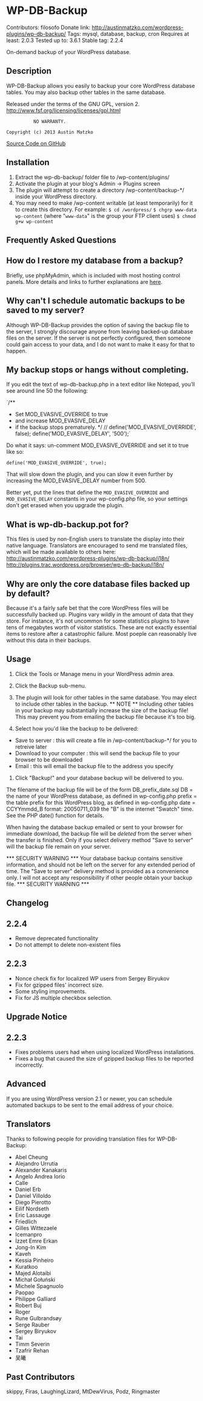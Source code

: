 WP-DB-Backup
============

Contributors: filosofo
Donate link: http://austinmatzko.com/wordpress-plugins/wp-db-backup/
Tags: mysql, database, backup, cron
Requires at least: 2.0.3
Tested up to: 3.6.1
Stable tag: 2.2.4

On-demand backup of your WordPress database.

Description 
-----------

WP-DB-Backup allows you easily to backup your core WordPress database tables.  You may also backup other tables in the same database.

Released under the terms of the GNU GPL, version 2.
   http://www.fsf.org/licensing/licenses/gpl.html

              NO WARRANTY.

	Copyright (c) 2013 Austin Matzko

[Source Code on GitHub](https://github.com/matzko/wp-db-backup)

Installation 
------------

1. Extract the wp-db-backup/ folder file to /wp-content/plugins/
1. Activate the plugin at your blog's Admin -> Plugins screen
1. The plugin will attempt to create a directory /wp-content/backup-*/ inside your WordPress directory.
1. You may need to make /wp-content writable (at least temporarily) for it to create this directory. 
   For example:
   `$ cd /wordpress/`
   `$ chgrp www-data wp-content` (where "`www-data`" is the group your FTP client uses)
   `$ chmod g+w wp-content`

Frequently Asked Questions 
--------------------------

How do I restore my database from a backup? 
-------------------------------------------

Briefly, use phpMyAdmin, which is included with most hosting control panels. More details and links to further explanations are [here](http://codex.wordpress.org/Restoring_Your_Database_From_Backup).

Why can't I schedule automatic backups to be saved to my server? 
----------------------------------------------------------------

Although WP-DB-Backup provides the option of saving the backup file to the server, I strongly discourage anyone from leaving backed-up database files on the server. If the server is not perfectly configured, then someone could gain access to your data, and I do not want to make it easy for that to happen.

My backup stops or hangs without completing. 
--------------------------------------------

If you edit the text of wp-db-backup.php in a text editor like Notepad, you’ll see around line 50 the following:

`/**
* Set MOD_EVASIVE_OVERRIDE to true
* and increase MOD_EVASIVE_DELAY
* if the backup stops prematurely.
*/
// define('MOD_EVASIVE_OVERRIDE', false);
define('MOD_EVASIVE_DELAY', '500');`

Do what it says: un-comment MOD_EVASIVE_OVERRIDE and set it to true like so:

`define('MOD_EVASIVE_OVERRIDE', true);`

That will slow down the plugin, and you can slow it even further by increasing the MOD_EVASIVE_DELAY number from 500.

Better yet, put the lines that define the `MOD_EVASIVE_OVERRIDE` and `MOD_EVASIVE_DELAY` constants in your wp-config.php file, so your settings don't get erased when you upgrade the plugin.

What is wp-db-backup.pot for? 
-----------------------------

This files is used by non-English users to translate the display into their native language.  Translators are encouraged to send me translated files, which will be made available to others here:
http://austinmatzko.com/wordpress-plugins/wp-db-backup/i18n/
http://plugins.trac.wordpress.org/browser/wp-db-backup/i18n/

Why are only the core database files backed up by default? 
----------------------------------------------------------

Because it's a fairly safe bet that the core WordPress files will be successfully backed up.  Plugins vary wildly in the amount of data that they store.  For instance, it's not uncommon for some statistics plugins to have tens of megabytes worth of visitor statistics.  These are not exactly essential items to restore after a catastrophic failure.  Most poeple can reasonably live without this data in their backups.

Usage 
-----

1. Click the Tools or Manage menu in your WordPress admin area.
1. Click the Backup sub-menu.

1. The plugin will look for other tables in the same database.  You may elect to include other tables in the backup.
  ** NOTE **
  Including other tables in your backup may substantially increase the size of the backup file!
  This may prevent you from emailing the backup file because it's too big.

1. Select how you'd like the backup to be delivered:
 * Save to server : this will create a file in /wp-content/backup-*/ for you to retreive later
 * Download to your computer : this will send the backup file to your browser to be downloaded
 * Email : this will email the backup file to the address you specify

1. Click "Backup!" and your database backup will be delivered to you.

The filename of the backup file will be of the form
   DB_prefix_date.sql
DB = the name of your WordPress database, as defined in wp-config.php
prefix = the table prefix for this WordPress blog, as defined in wp-config.php
date = CCYYmmdd_B format:  20050711_039
       the "B" is the internet "Swatch" time.  
       See the PHP date() function for details.

When having the database backup emailed or sent to your browser for immediate download, the backup file will be _deleted_ from the server when the transfer is finished.  Only if you select delivery method "Save to server" will the backup file remain on your server.

   *** SECURITY WARNING ***
   Your database backup contains sensitive information,
   and should not be left on the server for any extended
   period of time.  The "Save to server" delivery method is provided
   as a convenience only.  I will not accept any responsibility
   if other people obtain your backup file.
   *** SECURITY WARNING ***

Changelog 
---------

2.2.4
-----
* Remove deprecated functionality
* Do not attempt to delete non-existent files

2.2.3  
-----
* Nonce check fix for localized WP users from Sergey Biryukov
* Fix for gzipped files' incorrect size.
* Some styling improvements.
* Fix for JS multiple checkbox selection.

Upgrade Notice 
--------------

2.2.3 
-----
* Fixes problems users had when using localized WordPress installations.
* Fixes a bug that caused the size of gzipped backup files to be reported incorrectly.

Advanced 
--------
If you are using WordPress version 2.1 or newer, you can schedule automated backups to be sent to the email address 
of your choice.

Translators 
-----------
Thanks to following people for providing translation files for WP-DB-Backup:

* Abel Cheung
* Alejandro Urrutia
* Alexander Kanakaris
* Angelo Andrea Iorio
* Calle
* Daniel Erb
* Daniel Villoldo
* Diego Pierotto
* Eilif Nordseth
* Eric Lassauge
* Friedlich
* Gilles Wittezaele
* Icemanpro
* İzzet Emre Erkan
* Jong-In Kim
* Kaveh
* Kessia Pinheiro
* Kuratkoo
* Majed Alotaibi
* Michał Gołuński
* Michele Spagnuolo
* Paopao
* Philippe Galliard
* Robert Buj
* Roger
* Rune Gulbrandsøy
* Serge Rauber
* Sergey Biryukov
* Tai
* Timm Severin
* Tzafrir Rehan
* 吴曦

Past Contributors 
-----------------
skippy, Firas, LaughingLizard, MtDewVirus, Podz, Ringmaster
